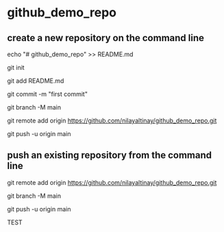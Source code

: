 # github_demo_repo

## create a new repository on the command line

echo "# github_demo_repo" >> README.md

git init

git add README.md

git commit -m "first commit"

git branch -M main

git remote add origin  https://github.com/nilayaltinay/github_demo_repo.git

git push -u origin main


## push an existing repository from the command line

git remote add origin https://github.com/nilayaltinay/github_demo_repo.git

git branch -M main

git push -u origin main



TEST
